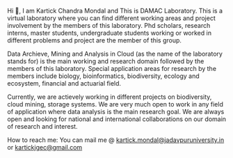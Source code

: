 Hi 👋, I am Kartick Chandra Mondal and This is DAMAC Laboratory. This is a virtual laboratory where you can find different working areas and project involvement by the members of this laboratory. Phd scholars, research interns, master students, undergraduate students working or worked in different problems and project are the member of this group.

Data Archieve, Mining and Analysis in Cloud (as the name of the laboratory stands for) is the main working and research domain followed by the members of this laboratory. Special application areas for research by the members include biology, bioinformatics, biodiversity, ecology and ecosystem, financial and actuarial field.

Currently, we are actievely working in different projects on biodiversity, cloud mining, storage systems. We are very much open to work in any field of application where data analysis is the main research goal. We are always open and looking for national and international collaborations on our domain of research and interest.

How to reach me:
You can mail me @ kartick.mondal@jadavpuruniversity.in or kartickjgec@gmail.com

<!---
damaclab/damaclab is a ✨ special ✨ repository because its `README.md` (this file) appears on your GitHub profile.
You can click the Preview link to take a look at your changes.
--->
